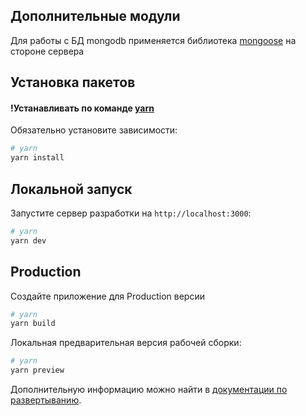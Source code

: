 ## Дополнительные модули
Для работы с БД mongodb применяется библиотека [mongoose](https://www.npmjs.com/package/mongoose) на стороне серверa
## Установка пакетов

#### !Устанавливать по команде [yarn](https://yarnpkg.com/)

Обязательно установите зависимости:
```bash
# yarn
yarn install

```

## Локальной запуск

Запустите сервер разработки на `http://localhost:3000`:

```bash
# yarn
yarn dev
```

## Production

Создайте приложение для Production версии

```bash
# yarn
yarn build
```

Локальная предварительная версия рабочей сборки:

```bash
# yarn
yarn preview
```

Дополнительную информацию можно найти в [документации по развертыванию](https://nuxt.com/docs/getting-started/deployment).